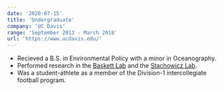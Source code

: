```yaml
---
date: '2020-07-15'
title: 'Undergraduate'
company: 'UC Davis'
range: 'September 2013 - March 2018'
url: 'https://www.ucdavis.edu/'
---
```


- Recieved a B.S. in Environmental Policy with a minor in Oceanography.
- Performed research in the [Baskett Lab](http://www.des.ucdavis.edu/faculty/baskett/) and the [Stachowicz Lab](https://stachlab.wordpress.com/).
- Was a student-athlete as a member of the Division-1 intercollegiate football program.

